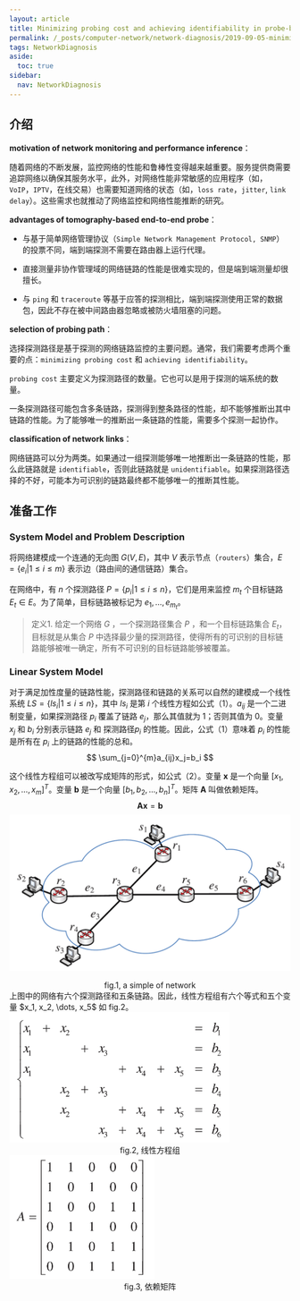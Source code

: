 ```yaml
---
layout: article
title: Minimizing probing cost and achieving identifiability in probe-based network link monitoring
permalink: /_posts/computer-network/network-diagnosis/2019-09-05-minimizing-probing-cost-and-achieving-identifiability-in-probe-based-network-link-monitoring
tags: NetworkDiagnosis
aside:
  toc: true
sidebar:
  nav: NetworkDiagnosis
---
```


<!--more-->

## 介绍

**motivation of network monitoring and performance inference**：

随着网络的不断发展，监控网络的性能和鲁棒性变得越来越重要。服务提供商需要追踪网络以确保其服务水平，此外，对网络性能非常敏感的应用程序（如，`VoIP`，`IPTV`，在线交易）也需要知道网络的状态（如，`loss rate`，`jitter`, `link delay`）。这些需求也就推动了网络监控和网络性能推断的研究。

**advantages of tomography-based end-to-end probe**：

- 与基于简单网络管理协议（`Simple Network Management Protocol, SNMP`）的投票不同，端到端探测不需要在路由器上运行代理。
- 直接测量非协作管理域的网络链路的性能是很难实现的，但是端到端测量却很擅长。

- 与 `ping` 和 `traceroute` 等基于应答的探测相比，端到端探测使用正常的数据包，因此不存在被中间路由器忽略或被防火墙阻塞的问题。

**selection of probing path**：

选择探测路径是基于探测的网络链路监控的主要问题。通常，我们需要考虑两个重要的点：`minimizing probing cost` 和 `achieving identifiability`。

`probing cost` 主要定义为探测路径的数量。它也可以是用于探测的端系统的数量。

一条探测路径可能包含多条链路，探测得到整条路径的性能，却不能够推断出其中链路的性能。为了能够唯一的推断出一条链路的性能，需要多个探测一起协作。

**classification of network links**：

网络链路可以分为两类。如果通过一组探测能够唯一地推断出一条链路的性能，那么此链路就是 `identifiable`，否则此链路就是 `unidentifiable`。如果探测路径选择的不好，可能本为可识别的链路最终都不能够唯一的推断其性能。

## 准备工作

### System Model and Problem Description

将网络建模成一个连通的无向图 $G(V, E)$，其中 $V$ 表示节点（`routers`）集合，$E=\{e_i | 1 \le i \le m\}$ 表示边（路由间的通信链路）集合。

在网络中，有 $n$ 个探测路径 $P=\{p_i | 1 \le i \le n\}$，它们是用来监控 $m_t$ 个目标链路 $E_t \in E$。为了简单，目标链路被标记为 $e_1, \dots, e_{m_t}$。

> 定义1. 给定一个网络 $G$ ，一个探测路径集合 $P$ ，和一个目标链路集合 $E_t$，目标就是从集合 $P$ 中选择最少量的探测路径，使得所有的可识别的目标链路能够被唯一确定，所有不可识别的目标链路能够被覆盖。

### Linear System Model

对于满足加性度量的链路性能，探测路径和链路的关系可以自然的建模成一个线性系统 $LS=\{ls_i | 1 \le i \le n\}$，其中 $ls_i$ 是第 $i$ 个线性方程如公式（1）。$a_{ij}$ 是一个二进制变量，如果探测路径 $p_i$ 覆盖了链路 $e_j$，那么其值就为 $1$；否则其值为 $0$。变量 $x_j$ 和 $b_i$ 分别表示链路 $e_j$ 和 探测路径$p_i$ 的性能。因此，公式（1）意味着 $p_i$ 的性能是所有在 $p_i$ 上的链路的性能的总和。
$$
\sum_{j=0}^{m}a_{ij}x_j=b_i
$$

这个线性方程组可以被改写成矩阵的形式，如公式（2）。变量 $\textbf{x}$ 是一个向量 $[x_1, x_2, \dots, x_m]^T$。变量 $\textbf{b}$ 是一个向量 $[b_1, b_2, \dots, b_n] ^T$。矩阵 $\textbf{A}$ 叫做依赖矩阵。 
$$
\textbf{A} \textbf{x}=\textbf{b}
$$
![image](assets/1.png)

<center>fig.1, a simple of network</center>
上图中的网络有六个探测路径和五条链路。因此，线性方程组有六个等式和五个变量 $x_1, x_2, \dots, x_5$ 如 fig.2。

<img src="assets/2.png" alt="image" style="zoom:60%;" />

<center>fig.2, 线性方程组</center>

<img src="assets/3.png" alt="image" style="zoom:60%;" />

<center>fig.3, 依赖矩阵</center>







